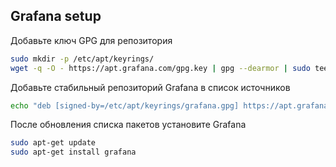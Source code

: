## Grafana setup

Добавьте ключ GPG для репозитория 
```bash
sudo mkdir -p /etc/apt/keyrings/
wget -q -O - https://apt.grafana.com/gpg.key | gpg --dearmor | sudo tee /etc/apt/keyrings/grafana.gpg > /dev/null

```
Добавьте стабильный репозиторий Grafana в список источников 
```bash
echo "deb [signed-by=/etc/apt/keyrings/grafana.gpg] https://apt.grafana.com stable main" | sudo tee /etc/apt/sources.list.d/grafana.list
```
После обновления списка пакетов установите Grafana 
```bash
sudo apt-get update
sudo apt-get install grafana
```


